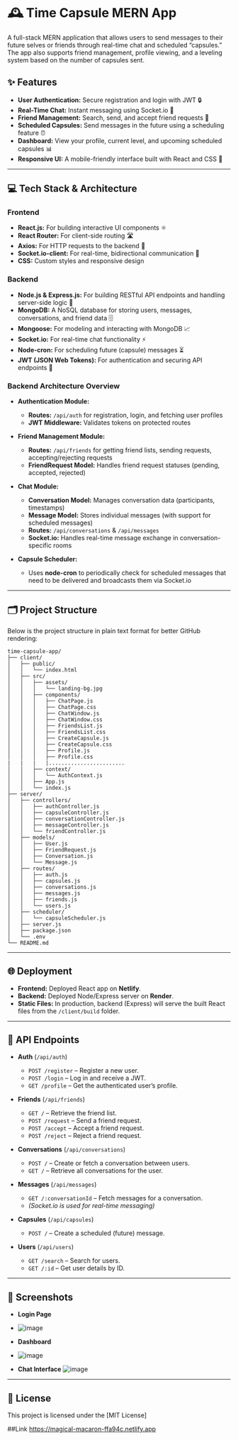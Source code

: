 # 🕰️ Time Capsule MERN App

A full-stack MERN application that allows users to send messages to their future selves or friends through real-time chat and scheduled “capsules.” The app also supports friend management, profile viewing, and a leveling system based on the number of capsules sent.

## ✨ Features

- **User Authentication:** Secure registration and login with JWT 🔒
- **Real-Time Chat:** Instant messaging using Socket.io 💬
- **Friend Management:** Search, send, and accept friend requests 👥
- **Scheduled Capsules:** Send messages in the future using a scheduling feature ⏰
- **Dashboard:** View your profile, current level, and upcoming scheduled capsules 📊
- **Responsive UI:** A mobile-friendly interface built with React and CSS 🎨

---

## 💻 Tech Stack & Architecture

### **Frontend**
- **React.js:** For building interactive UI components ⚛️
- **React Router:** For client-side routing 🛣️
- **Axios:** For HTTP requests to the backend 📡
- **Socket.io-client:** For real-time, bidirectional communication 🔄
- **CSS:** Custom styles and responsive design

### **Backend**
- **Node.js & Express.js:** For building RESTful API endpoints and handling server-side logic 🚀
- **MongoDB:** A NoSQL database for storing users, messages, conversations, and friend data 🗄️
- **Mongoose:** For modeling and interacting with MongoDB 📈
- **Socket.io:** For real-time chat functionality ⚡
- **Node-cron:** For scheduling future (capsule) messages ⏳
- **JWT (JSON Web Tokens):** For authentication and securing API endpoints 🔐

### **Backend Architecture Overview**
- **Authentication Module:**  
  - **Routes:** `/api/auth` for registration, login, and fetching user profiles  
  - **JWT Middleware:** Validates tokens on protected routes

- **Friend Management Module:**  
  - **Routes:** `/api/friends` for getting friend lists, sending requests, accepting/rejecting requests  
  - **FriendRequest Model:** Handles friend request statuses (pending, accepted, rejected)

- **Chat Module:**  
  - **Conversation Model:** Manages conversation data (participants, timestamps)  
  - **Message Model:** Stores individual messages (with support for scheduled messages)  
  - **Routes:** `/api/conversations` & `/api/messages`  
  - **Socket.io:** Handles real-time message exchange in conversation-specific rooms

- **Capsule Scheduler:**  
  - Uses **node-cron** to periodically check for scheduled messages that need to be delivered and broadcasts them via Socket.io

---

## 🗂️ Project Structure

Below is the project structure in plain text format for better GitHub rendering:

```
time-capsule-app/
├── client/
│   ├── public/
│   │   └── index.html
│   ├── src/
│   │   ├── assets/
│   │   │   └── landing-bg.jpg
│   │   ├── components/
│   │   │   ├── ChatPage.js
│   │   │   ├── ChatPage.css
│   │   │   ├── ChatWindow.js
│   │   │   ├── ChatWindow.css
│   │   │   ├── FriendsList.js
│   │   │   ├── FriendsList.css
│   │   │   ├── CreateCapsule.js
│   │   │   ├── CreateCapsule.css
│   │   │   ├── Profile.js
│   │   │   ├── Profile.css
|   |   |   |........................
│   │   ├── context/
│   │   │   └── AuthContext.js
│   │   ├── App.js
│   │   └── index.js
├── server/
│   ├── controllers/
│   │   ├── authController.js
│   │   ├── capsuleController.js
│   │   ├── conversationController.js
│   │   ├── messageController.js
│   │   └── friendController.js
│   ├── models/
│   │   ├── User.js
│   │   ├── FriendRequest.js
│   │   ├── Conversation.js
│   │   └── Message.js
│   ├── routes/
│   │   ├── auth.js
│   │   ├── capsules.js
│   │   ├── conversations.js
│   │   ├── messages.js
│   │   ├── friends.js
│   │   └── users.js
│   ├── scheduler/
│   │   └── capsuleScheduler.js
│   ├── server.js
│   ├── package.json
│   └── .env
└── README.md
```
---

## 🌐 Deployment

- **Frontend:** Deployed React app on  **Netlify**.
- **Backend:** Deployed Node/Express server on **Render**.
- **Static Files:** In production, backend (Express) will serve the built React files from the `/client/build` folder.

---

## 📡 API Endpoints

- **Auth** (`/api/auth`)
  - `POST /register` – Register a new user.
  - `POST /login` – Log in and receive a JWT.
  - `GET /profile` – Get the authenticated user’s profile.
  
- **Friends** (`/api/friends`)
  - `GET /` – Retrieve the friend list.
  - `POST /request` – Send a friend request.
  - `POST /accept` – Accept a friend request.
  - `POST /reject` – Reject a friend request.
  
- **Conversations** (`/api/conversations`)
  - `POST /` – Create or fetch a conversation between users.
  - `GET /` – Retrieve all conversations for the user.
  
- **Messages** (`/api/messages`)
  - `GET /:conversationId` – Fetch messages for a conversation.
  - *(Socket.io is used for real-time messaging)*
  
- **Capsules** (`/api/capsules`)
  - `POST /` – Create a scheduled (future) message.
  
- **Users** (`/api/users`)
  - `GET /search` – Search for users.
  - `GET /:id` – Get user details by ID.

---

## 📸 Screenshots


- **Login Page**
- ![image](https://github.com/user-attachments/assets/dd9369ff-1507-474c-b3fa-c20f3784ab1e)

- **Dashboard**
- ![image](https://github.com/user-attachments/assets/6e509ddf-f093-4895-ae68-a76c6812df8d)

- **Chat Interface**
![image](https://github.com/user-attachments/assets/83960313-165b-4f65-be5a-9f60b1ef46ca)
---

## 📝 License

This project is licensed under the [MIT License]

##Link
https://magical-macaron-ffa94c.netlify.app



